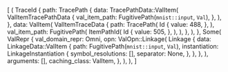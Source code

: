 [
    (
        TraceId {
            path: TracePath {
                data: TracePathData::ValItem(
                    ValItemTracePathData {
                        val_item_path: FugitivePath(`mnist::input`, `Val`),
                    },
                ),
            },
            data: ValItem(
                ValItemTraceData {
                    path: TracePath(
                        Id {
                            value: 488,
                        },
                    ),
                    val_item_path: FugitivePath(
                        ItemPathId(
                            Id {
                                value: 505,
                            },
                        ),
                    ),
                },
            ),
        },
        Some(
            ValRepr {
                val_domain_repr: Omni,
                opn: ValOpn::Linkage(
                    Linkage {
                        data: LinkageData::ValItem {
                            path: FugitivePath(`mnist::input`, `Val`),
                            instantiation: LinkageInstantiation {
                                symbol_resolutions: [],
                                separator: None,
                            },
                        },
                    },
                ),
                arguments: [],
                caching_class: ValItem,
            },
        ),
    ),
]